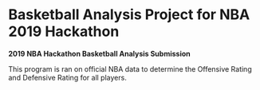 # Basketball Analysis Project for NBA 2019 Hackathon

<b>2019 NBA Hackathon Basketball Analysis Submission</b>

This program is ran on official NBA data to determine the Offensive Rating and Defensive Rating for all players.
